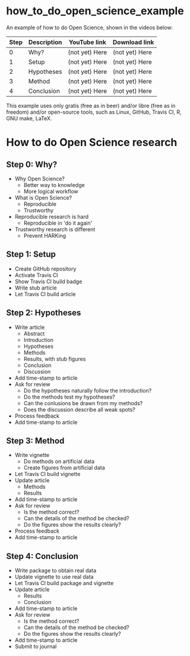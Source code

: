 # how_to_do_open_science_example

An example of how to do Open Science, shown in the videos below:

Step|Description|YouTube link   |Download link
----|-----------|---------------|--------------
   0|Why?       |(not yet) Here |(not yet) Here 
   1|Setup      |(not yet) Here |(not yet) Here 
   2|Hypotheses |(not yet) Here |(not yet) Here 
   3|Method     |(not yet) Here |(not yet) Here 
   4|Conclusion |(not yet) Here |(not yet) Here 

This example uses only gratis (free as in beer) and/or 
libre (free as in freedom) and/or open-source tools,
such as Linux, GitHub, Travis CI, R, GNU make, LaTeX.

How to do Open Science research
===============================

Step 0: Why?
------------

 * Why Open Science?
   * Better way to knowledge
   * More logical workflow
 * What is Open Science?
   * Reproducible
   * Trustworthy
 * Reproducible research is hard
   * Reproducible in 'do it again'
 * Trustworthy research is different
   * Prevent HARKing

Step 1: Setup
-------------

 * Create GitHub repository
 * Activate Travis CI
 * Show Travis CI build badge
 * Write stub article
 * Let Travis CI build article

Step 2: Hypotheses
------------------

 * Write article
   * Abstract
   * Introduction
   * Hypotheses
   * Methods
   * Results, with stub figures 
   * Conclusion
   * Discussion
 * Add time-stamp to article
 * Ask for review
   * Do the hypotheses naturally follow the introduction?
   * Do the methods test my hypotheses?
   * Can the conlusions be drawn from my methods?
   * Does the discussion describe all weak spots?
 * Process feedback
 * Add time-stamp to article

Step 3: Method
--------------

 * Write vignette
   * Do methods on artificial data
   * Create figures from artificial data
 * Let Travis CI build vignette
 * Update article
   * Methods
   * Results
 * Add time-stamp to article
 * Ask for review
   * Is the method correct?
   * Can the details of the method be checked?
   * Do the figures show the results clearly?
 * Process feedback
 * Add time-stamp to article

Step 4: Conclusion
------------------

 * Write package to obtain real data
 * Update vignette to use real data
 * Let Travis CI build package and vignette
 * Update article
   * Results
   * Conclusion
 * Add time-stamp to article
 * Ask for review
   * Is the method correct?
   * Can the details of the method be checked?
   * Do the figures show the results clearly?
 * Add time-stamp to article
 * Submit to journal


